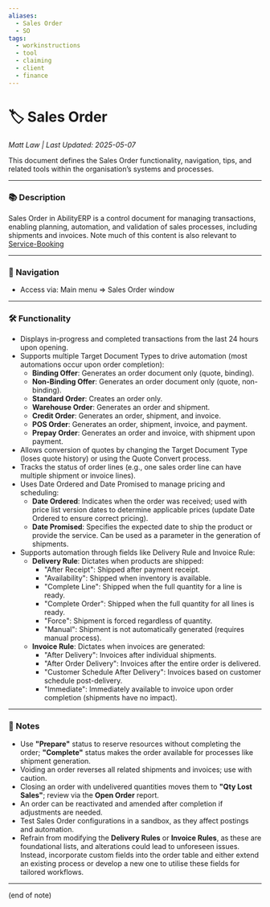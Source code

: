 ```yaml
---
aliases:
  - Sales Order
  - SO
tags:
  - workinstructions
  - tool
  - claiming
  - client
  - finance
---
```


# 🏷️ Sales Order

*Matt Law | Last Updated: 2025-05-07*

This document defines the Sales Order functionality, navigation, tips, and related tools within the organisation’s systems and processes.

---

### 📚 Description

Sales Order in AbilityERP is a control document for managing transactions, enabling planning, automation, and validation of sales processes, including shipments and invoices. Note much of this content is also relevant to [Service-Booking](Service-Booking.md)

---

### 🧭 Navigation

- Access via: Main menu => Sales Order window

---

### 🛠️ Functionality

- Displays in-progress and completed transactions from the last 24 hours upon opening.  
- Supports multiple Target Document Types to drive automation (most automations occur upon order completion):  
  - **Binding Offer**: Generates an order document only (quote, binding).  
  - **Non-Binding Offer**: Generates an order document only (quote, non-binding).  
  - **Standard Order**: Creates an order only.  
  - **Warehouse Order**: Generates an order and shipment.  
  - **Credit Order**: Generates an order, shipment, and invoice.  
  - **POS Order**: Generates an order, shipment, invoice, and payment.  
  - **Prepay Order**: Generates an order and invoice, with shipment upon payment.  
- Allows conversion of quotes by changing the Target Document Type (loses quote history) or using the Quote Convert process.  
- Tracks the status of order lines (e.g., one sales order line can have multiple shipment or invoice lines).  
- Uses Date Ordered and Date Promised to manage pricing and scheduling:  
  - **Date Ordered**: Indicates when the order was received; used with price list version dates to determine applicable prices (update Date Ordered to ensure correct pricing).  
  - **Date Promised**: Specifies the expected date to ship the product or provide the service. Can be used as a parameter in the generation of shipments.  
- Supports automation through fields like Delivery Rule and Invoice Rule:  
  - **Delivery Rule**: Dictates when products are shipped:  
    - "After Receipt": Shipped after payment receipt.  
    - "Availability": Shipped when inventory is available.  
    - "Complete Line": Shipped when the full quantity for a line is ready.  
    - "Complete Order": Shipped when the full quantity for all lines is ready.  
    - "Force": Shipment is forced regardless of quantity.  
    - "Manual": Shipment is not automatically generated (requires manual process).  
  - **Invoice Rule**: Dictates when invoices are generated:  
    - "After Delivery": Invoices after individual shipments.  
    - "After Order Delivery": Invoices after the entire order is delivered.  
    - "Customer Schedule After Delivery": Invoices based on customer schedule post-delivery.  
    - "Immediate": Immediately available to invoice upon order completion (shipments have no impact).  

---

### 📝 Notes

- Use **"Prepare"** status to reserve resources without completing the order; **"Complete"** status makes the order available for processes like shipment generation.  
- Voiding an order reverses all related shipments and invoices; use with caution.  
- Closing an order with undelivered quantities moves them to **"Qty Lost Sales"**; review via the **Open Order** report.  
- An order can be reactivated and amended after completion if adjustments are needed.  
- Test Sales Order configurations in a sandbox, as they affect postings and automation.  
- Refrain from modifying the **Delivery Rules** or **Invoice Rules**, as these are foundational lists, and alterations could lead to unforeseen issues. Instead, incorporate custom fields into the order table and either extend an existing process or develop a new one to utilise these fields for tailored workflows.

---
(end of note)

